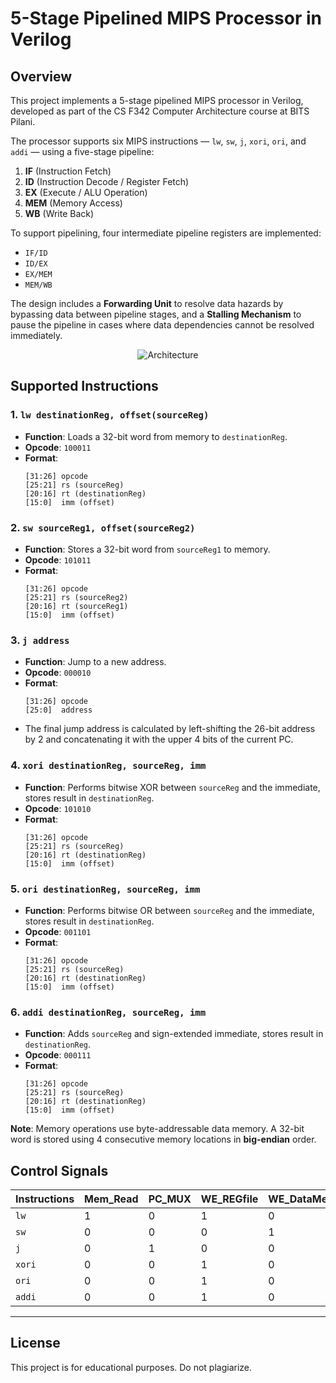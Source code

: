 # 5-Stage Pipelined MIPS Processor in Verilog

## Overview

This project implements a 5-stage pipelined MIPS processor in Verilog, developed as part of the CS F342 Computer Architecture course at BITS Pilani.

The processor supports six MIPS instructions — `lw`, `sw`, `j`, `xori`, `ori`, and `addi` — using a five-stage pipeline:

1. **IF** (Instruction Fetch)  
2. **ID** (Instruction Decode / Register Fetch)  
3. **EX** (Execute / ALU Operation)  
4. **MEM** (Memory Access)  
5. **WB** (Write Back)

To support pipelining, four intermediate pipeline registers are implemented:

- `IF/ID`
- `ID/EX`
- `EX/MEM`
- `MEM/WB`

The design includes a **Forwarding Unit** to resolve data hazards by bypassing data between pipeline stages, and a **Stalling Mechanism** to pause the pipeline in cases where data dependencies cannot be resolved immediately.

<p align="center">
  <img src="src/ComparchProject_page-0001.jpg" alt="Architecture">
</p>

## Supported Instructions

### 1. `lw destinationReg, offset(sourceReg)`

- **Function**: Loads a 32-bit word from memory to `destinationReg`.
- **Opcode**: `100011`
- **Format**:  
  ```
  [31:26] opcode  
  [25:21] rs (sourceReg)  
  [20:16] rt (destinationReg)  
  [15:0]  imm (offset)  
  ```

### 2. `sw sourceReg1, offset(sourceReg2)`

- **Function**: Stores a 32-bit word from `sourceReg1` to memory.
- **Opcode**: `101011`
- **Format**:  
  ```
  [31:26] opcode  
  [25:21] rs (sourceReg2)  
  [20:16] rt (sourceReg1)  
  [15:0]  imm (offset)  
  ```

### 3. `j address`

- **Function**: Jump to a new address.
- **Opcode**: `000010`
- **Format**:  
  ```
  [31:26] opcode  
  [25:0]  address  
  ```
- The final jump address is calculated by left-shifting the 26-bit address by 2 and concatenating it with the upper 4 bits of the current PC.

### 4. `xori destinationReg, sourceReg, imm`

- **Function**: Performs bitwise XOR between `sourceReg` and the immediate, stores result in `destinationReg`.
- **Opcode**: `101010`
- **Format**:  
  ```
  [31:26] opcode  
  [25:21] rs (sourceReg)  
  [20:16] rt (destinationReg)  
  [15:0]  imm (offset)  
  ```

### 5. `ori destinationReg, sourceReg, imm`

- **Function**: Performs bitwise OR between `sourceReg` and the immediate, stores result in `destinationReg`.
- **Opcode**: `001101`
- **Format**:  
  ```
  [31:26] opcode  
  [25:21] rs (sourceReg)  
  [20:16] rt (destinationReg)  
  [15:0]  imm (offset)  
  ```

### 6. `addi destinationReg, sourceReg, imm`

- **Function**: Adds `sourceReg` and sign-extended immediate, stores result in `destinationReg`.
- **Opcode**: `000111`
- **Format**:  
  ```
  [31:26] opcode  
  [25:21] rs (sourceReg)  
  [20:16] rt (destinationReg)  
  [15:0]  imm (offset)  
  ```

**Note**: Memory operations use byte-addressable data memory. A 32-bit word is stored using 4 consecutive memory locations in **big-endian** order.

## Control Signals

| **Instructions** | **Mem\_Read** | **PC\_MUX** | **WE\_REGfile** | **WE\_DataMem** | **ALU\_Control\[1:0]** | **WB\_MUX** |
| ---------------- | ------------- | ----------- | --------------- | --------------- | ---------------------- | ----------- |
| `lw`             | 1             | 0           | 1               | 0               | 00                     | 0           |
| `sw`             | 0             | 0           | 0               | 1               | 00                     | X           |
| `j`              | 0             | 1           | 0               | 0               | XX                     | X           |
| `xori`           | 0             | 0           | 1               | 0               | 01                     | 1           |
| `ori`            | 0             | 0           | 1               | 0               | 10                     | 1           |
| `addi`           | 0             | 0           | 1               | 0               | 00                     | 1           |

---
## License

This project is for educational purposes. Do not plagiarize.

